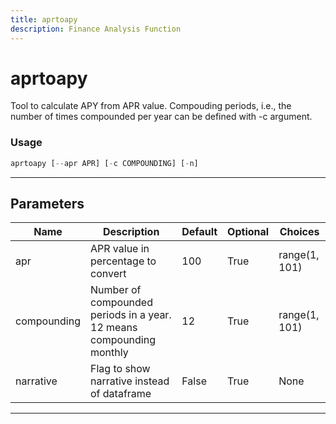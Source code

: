 ```yaml
---
title: aprtoapy
description: Finance Analysis Function
---
```


# aprtoapy

Tool to calculate APY from APR value. Compouding periods, i.e., the number of times compounded per year can be defined with -c argument.

### Usage

```python
aprtoapy [--apr APR] [-c COMPOUNDING] [-n]
```

---

## Parameters

| Name | Description | Default | Optional | Choices |
| ---- | ----------- | ------- | -------- | ------- |
| apr | APR value in percentage to convert | 100 | True | range(1, 101) |
| compounding | Number of compounded periods in a year. 12 means compounding monthly | 12 | True | range(1, 101) |
| narrative | Flag to show narrative instead of dataframe | False | True | None |

---
